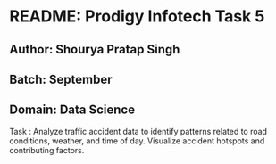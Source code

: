 # README: Prodigy Infotech Task 5

## Author: Shourya Pratap Singh

## Batch: September

## Domain: Data Science

Task : Analyze traffic accident data to identify patterns related to road conditions, weather, and time of day. Visualize accident hotspots and contributing factors.




